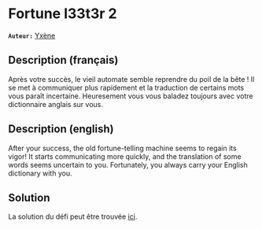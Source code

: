 # Fortune l33t3r 2

**`Auteur:`** [Yxène](https://github.com/Yxene)

## Description (français)

Après votre succès, le vieil automate semble reprendre du poil de la bête ! Il se met à communiquer plus rapidement et la traduction de certains mots vous paraît incertaine. Heuresement vous vous baladez toujours avec votre dictionnaire anglais sur vous.

## Description (english)

After your success, the old fortune-telling machine seems to regain its vigor! It starts communicating more quickly, and the translation of some words seems uncertain to you. Fortunately, you always carry your English dictionary with you.

## Solution

La solution du défi peut être trouvée [ici](solution/).





